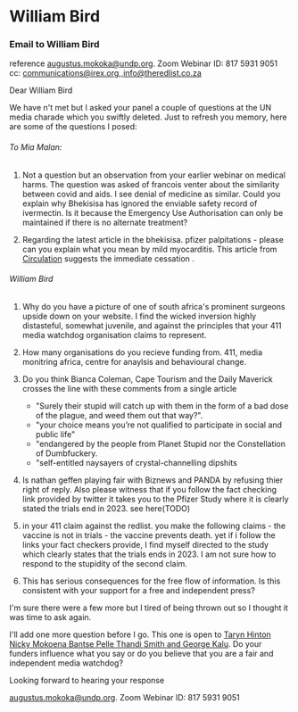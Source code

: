 # William Bird

### Email to William Bird
reference augustus.mokoka@undp.org. Zoom Webinar ID:   817 5931 9051
cc: communications@irex.org,,info@theredlist.co.za

Dear William Bird 

We have n't met but I asked your panel a couple of questions at the UN media charade which you swiftly deleted.  Just to refresh you memory, here are some of the questions I posed:

###### To Mia Malan:

1. Not a question but an observation from your earlier webinar
on medical harms. The question was asked of francois venter 
about the similarity between covid and aids. I see denial of 
medicine as similar. Could you explain why Bhekisisa has 
ignored the enviable safety record of ivermectin. 
Is it because the Emergency Use Authorisation can only be
maintained if there is no alternate treatment? 

2. Regarding the latest article in the bhekisisa. pfizer palpitations - please can you explain what you mean by mild myocarditis. This article from [Circulation][circ] suggests the immediate cessation .  

[circ]:https://www.ahajournals.org/doi/10.1161/circ.144.suppl_1.10712


###### William Bird

1. Why do you have a picture of one of south africa's prominent surgeons upside down on your website. I find the wicked inversion highly distasteful, somewhat juvenile, and against the principles that your 411 media watchdog organisation claims to represent.

2. How many organisations do you recieve funding from. 411, media monitring africa, centre for anaylsis and behavioural change.

3. Do you think Bianca Coleman, Cape Tourism and the Daily Maverick crosses the line with these comments from a single article

    - "Surely their stupid will catch up with them in the form of a bad dose of the plague, and weed them out that way?". 
    - "your choice means you’re not qualified to participate in social and public life"
    - "endangered by the people from Planet Stupid nor the Constellation of Dumbfuckery.
    - "self-entitled naysayers of crystal-channelling dipshits


4. Is nathan geffen playing fair with Biznews and PANDA by refusing thier right of reply. Also please witness that if you follow the fact checking link provided by twitter it takes you to the Pfizer Study where it is clearly stated the trials end in 2023. see here(TODO)

5. in your 411 claim against the redlist. you make the following claims
        - the vaccine is not in trials
        - the vaccine prevents death. 
yet if i follow the links your fact checkers provide, I find myself directed to the study which clearly states that the trials ends in 2023. I am not sure how to respond to the stupidity of the second claim.      

6. This has serious consequences for the free flow of information. Is this consistent with your support for a free and independent press?

I'm sure there were a few more but I tired of being thrown out so I thought it was time to ask again. 

I'll add one more question before I go. This one is open to [Taryn Hinton Nicky Mokoena Bantse Pelle Thandi Smith and George Kalu](https://mediamonitoringafrica.org/our-people/). 
Do your funders influence what you say or do you believe that you are a fair and independent media watchdog? 

Looking forward to hearing your response


augustus.mokoka@undp.org. Zoom Webinar ID:   817 5931 9051
